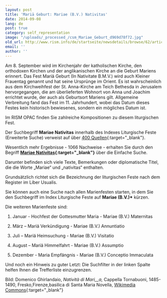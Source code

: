 ```yaml
---
layout: post
title: 'Mariä Geburt: Mariae (B.V.) Nativitas'
date: 2014-09-08
lang: de
post: true
category: self_representation
image: "/uploads/_processed_/csm_Mariae_Geburt_d969d78f72.jpg"
old_url: http://www.rism.info/de/startseite/newsdetails/browse/62/article/64/nativity-of-the-blessed-virgin-mary-mariae-bv-nativitas.html
email: ''
author: ''
---
```



Am 8. September wird im Kirchenjahr der katholischen Kirche, den orthodoxen Kirchen und der anglikanischen Kirche an die Geburt Mariens erinnert. Das Fest Mariä Geburt (In Nativitate B.M.V.) wird auch Kleiner Frauentag genannt und hat seine Ursprünge im Orient. Es ist wahrscheinlich aus dem Kirchweihfest der St. Anna-Kirche am Teich Bethesda in Jerusalem hervorgegangen, die am überlieferten Wohnort von Anna und Joachim errichtet wurde, der auch als Geburtsort Mariens gilt. Allgemeine Verbreitung fand das Fest im 11. Jahrhundert, wobei das Datum dieses Festes kein historisch bewiesenes, sondern ein mögliches Datum ist.

Im RISM OPAC finden Sie zahlreiche Kompositionen zu diesem liturgischen Fest.

Der Suchbegriff **Mariae Nativitas** innerhalb des Indexes Liturgische Feste (Erweiterte Suche) verweist auf über [400 Quellen](https://opac.rism.info/metaopac/search.do?methodToCall=submitButtonCall&methodToCallParameter=submitSearch&refine=false&submitButtonCall_submitSearch=Suchen&searchCategories%5B0%5D=6010&searchString%5B0%5D=mariae+nativitas&combinationOperator%5B1%5D=AND&searchCategories%5B1%5D=200&searchString%5B1%5D=&combinationOperator%5B2%5D=AND&searchCategories%5B2%5D=100&searchString%5B2%5D=&combinationOperator%5B3%5D=AND&searchCategories%5B3%5D=6015&searchString%5B3%5D=&searchHistoryCombinationOperator=AND&searchHistory=&searchRestrictionValue1%5B0%5D=&searchRestrictionID%5B0%5D=14&searchRestrictionValue1%5B1%5D=&searchRestrictionID%5B1%5D=13){:target="_blank"}.

Wesentlich mehr Ergebnisse - 1066 Nachweise - erhalten Sie durch den Begriff **[Mariae Nativitas](https://opac.rism.info/search?View=rism&q=Mariae+Nativitas){:target="_blank"}** über die Einfache Suche.

Darunter befinden sich viele Texte, Bemerkungen oder diplomatische Titel, die die Worte „Mariae“ und „nativitas“ enthalten.

Grundsätzlich richtet sich die Bezeichnung der liturgischen Feste nach dem Register im Liber Usualis.

Sie können auch eine Suche nach allen Marienfesten starten, in dem Sie den Suchbegriff im Index Liturgische Feste auf **Mariae (B.V.)\*** kürzen.

Die weiteren Marienfeste sind:

1. Januar - Hochfest der Gottesmutter Maria - Mariae (B.V.) Maternitas

25. März – Mariä Verkündigung - Mariae (B.V.) Annuntiatio

2. Juli – Mariä Heimsuchung - Mariae (B.V.) Visitatio

15. August – Mariä Himmelfahrt - Mariae (B.V.) Assumptio

8. Dezember - Maria Empfängnis - Mariae (B.V.) Conceptio Immaculata



Und noch ein Hinweis zu guter Letzt: Die Suchfilter in der linken Spalte helfen Ihnen die Trefferliste einzugrenzen.





Bild: Domenico Ghirlandaio, _Natività di Mari__a,_ Cappella Tornabuoni, 1485-1490, Fresko,Firenze,basilica di Santa Maria Novella, [Wikimedia Commons](http://commons.wikimedia.org/wiki/File:Birth_of_St_Mary_in_Santa_Maria_Novella_in_Firenze_by_Domenico_Ghirlandaio.jpg){:target="_blank"}

<script type="text/javascript">var switchTo5x=true;</script><script type="text/javascript" src="http://w.sharethis.com/button/buttons.js"></script><script type="text/javascript">stLight.options({publisher: "9b601438-1ce1-49d8-bfd7-9cff5df54c17", doNotHash: false, doNotCopy: false, hashAddressBar: false});</script>




